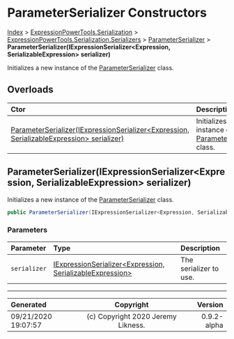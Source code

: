 ﻿# ParameterSerializer Constructors

[Index](../index.md) > [ExpressionPowerTools.Serialization](ExpressionPowerTools.Serialization.a.md) > [ExpressionPowerTools.Serialization.Serializers](ExpressionPowerTools.Serialization.Serializers.n.md) > [ParameterSerializer](ExpressionPowerTools.Serialization.Serializers.ParameterSerializer.cs.md) > **ParameterSerializer(IExpressionSerializer&lt;Expression, SerializableExpression> serializer)**

Initializes a new instance of the [ParameterSerializer](ExpressionPowerTools.Serialization.Serializers.ParameterSerializer.cs.md) class.

## Overloads

| Ctor | Description |
| :-- | :-- |
| [ParameterSerializer(IExpressionSerializer&lt;Expression, SerializableExpression> serializer)](#parameterserializeriexpressionserializerexpression-serializableexpression-serializer) | Initializes a new instance of the [ParameterSerializer](ExpressionPowerTools.Serialization.Serializers.ParameterSerializer.cs.md) class. |

## ParameterSerializer(IExpressionSerializer&lt;Expression, SerializableExpression> serializer)

Initializes a new instance of the [ParameterSerializer](ExpressionPowerTools.Serialization.Serializers.ParameterSerializer.cs.md) class.

```csharp
public ParameterSerializer(IExpressionSerializer<Expression, SerializableExpression> serializer)
```

### Parameters

| Parameter | Type | Description |
| :-- | :-- | :-- |
| `serializer` | [IExpressionSerializer&lt;Expression, SerializableExpression>](ExpressionPowerTools.Serialization.Signatures.IExpressionSerializer`2.i.md) | The serializer to use. |



---

| Generated | Copyright | Version |
| :-- | :-: | --: |
| 09/21/2020 19:07:57 | (c) Copyright 2020 Jeremy Likness. | 0.9.2-alpha |
